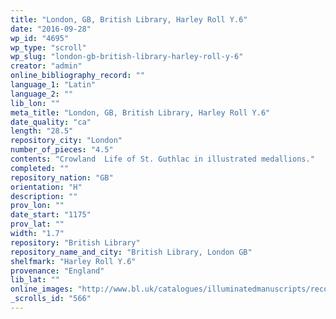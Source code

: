 ```yaml
---
title: "London, GB, British Library, Harley Roll Y.6"
date: "2016-09-28"
wp_id: "4695"
wp_type: "scroll"
wp_slug: "london-gb-british-library-harley-roll-y-6"
creator: "admin"
online_bibliography_record: ""
language_1: "Latin"
language_2: ""
lib_lon: ""
meta_title: "London, GB, British Library, Harley Roll Y.6"
date_quality: "ca"
length: "28.5"
repository_city: "London"
number_of_pieces: "4.5"
contents: "Crowland  Life of St. Guthlac in illustrated medallions."
completed: ""
repository_nation: "GB"
orientation: "H"
description: ""
prov_lon: ""
date_start: "1175"
prov_lat: ""
width: "1.7"
repository: "British Library"
repository_name_and_city: "British Library, London GB"
shelfmark: "Harley Roll Y.6"
provenance: "England"
lib_lat: ""
online_images: "http://www.bl.uk/catalogues/illuminatedmanuscripts/record.asp?MSID=18445&CollID=8&NStart="
_scrolls_id: "566"
---
```



